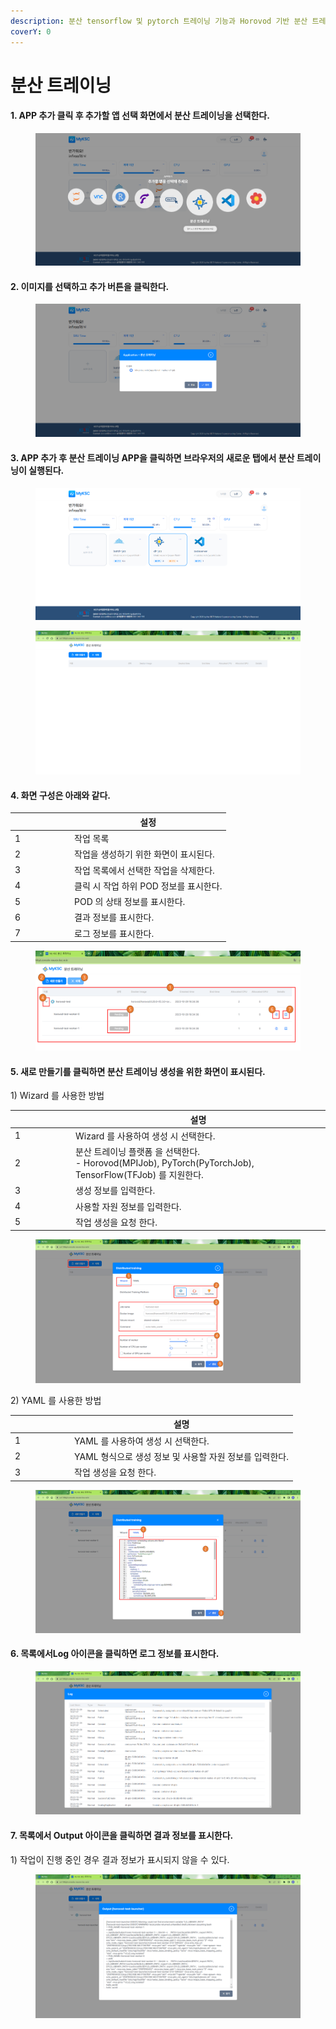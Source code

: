 ```yaml
---
description: 분산 tensorflow 및 pytorch 트레이닝 기능과 Horovod 기반 분산 트레이닝 기능을 제공
coverY: 0
---
```


# 분산 트레이닝

#### 1. APP 추가 클릭 후 추가할 앱 선택 화면에서 분산 트레이닝을 선택한다.

<figure><img src="../.gitbook/assets/그림91.png" alt=""><figcaption></figcaption></figure>

#### 2. 이미지를 선택하고 추가 버튼을 클릭한다.

<figure><img src="../.gitbook/assets/그림92.png" alt=""><figcaption></figcaption></figure>

#### 3. APP 추가 후 분산 트레이닝 APP을 클릭하면 브라우저의 새로운 탭에서  분산 트레이닝이 실행된다.

<figure><img src="../.gitbook/assets/그림100.png" alt=""><figcaption></figcaption></figure>

<figure><img src="../.gitbook/assets/그림93.png" alt=""><figcaption></figcaption></figure>

#### 4. 화면 구성은 아래와 같다.

<table><thead><tr><th width="81"> </th><th>설정</th></tr></thead><tbody><tr><td>1</td><td>작업 목록</td></tr><tr><td>2</td><td>작업을 생성하기 위한 화면이 표시된다.</td></tr><tr><td>3</td><td>작업 목록에서 선택한 작업을 삭제한다.</td></tr><tr><td>4</td><td>클릭 시 작업 하위 POD 정보를 표시한다.</td></tr><tr><td>5</td><td>POD 의 상태 정보를 표시한다.</td></tr><tr><td>6</td><td>결과 정보를 표시한다.</td></tr><tr><td>7</td><td>로그 정보를 표시한다.</td></tr></tbody></table>

<figure><img src="../.gitbook/assets/그림94.png" alt=""><figcaption></figcaption></figure>

#### 5. 새로 만들기를 클릭하면 분산 트레이닝 생성을 위한 화면이 표시된다.

1\) Wizard 를 사용한 방법

<table><thead><tr><th width="83"> </th><th>설명</th></tr></thead><tbody><tr><td>1</td><td>Wizard 를 사용하여 생성 시 선택한다.</td></tr><tr><td>2</td><td>분산 트레이닝 플랫폼 을 선택한다.<br>- Horovod(MPIJob), PyTorch(PyTorchJob), TensorFlow(TFJob) 를 지원한다.</td></tr><tr><td>3</td><td>생성 정보를 입력한다.</td></tr><tr><td>4</td><td>사용할 자원 정보를 입력한다.</td></tr><tr><td>5</td><td>작업 생성을 요청 한다.</td></tr></tbody></table>

<figure><img src="../.gitbook/assets/그림95.png" alt=""><figcaption></figcaption></figure>

2\) YAML 를 사용한 방법

<table><thead><tr><th width="81"> </th><th>설명</th></tr></thead><tbody><tr><td>1</td><td>YAML 를 사용하여 생성 시 선택한다.</td></tr><tr><td>2</td><td>YAML 형식으로 생성 정보 및 사용할 자원 정보를 입력한다.</td></tr><tr><td>3</td><td>작업 생성을 요청 한다.</td></tr></tbody></table>

<figure><img src="../.gitbook/assets/그림99.png" alt=""><figcaption></figcaption></figure>

#### 6. 목록에서Log 아이콘을 클릭하면 로그 정보를 표시한다.

<figure><img src="../.gitbook/assets/그림97.png" alt=""><figcaption></figcaption></figure>

#### 7. 목록에서 Output 아이콘을 클릭하면 결과 정보를 표시한다.

1\) 작업이 진행  중인 경우 결과 정보가 표시되지 않을 수 있다.

<figure><img src="../.gitbook/assets/그림98.png" alt=""><figcaption></figcaption></figure>
